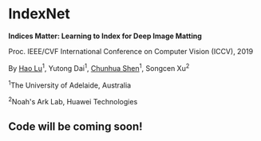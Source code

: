 # IndexNet
**Indices Matter: Learning to Index for Deep Image Matting**

Proc. IEEE/CVF International Conference on Computer Vision (ICCV), 2019

By [Hao Lu](https://sites.google.com/site/poppinace/)<sup>1</sup>, Yutong Dai<sup>1</sup>, [Chunhua Shen](http://cs.adelaide.edu.au/~chhshen/)<sup>1</sup>, Songcen Xu<sup>2</sup>

<sup>1</sup>The University of Adelaide, Australia

<sup>2</sup>Noah's Ark Lab, Huawei Technologies

## Code will be coming soon!
